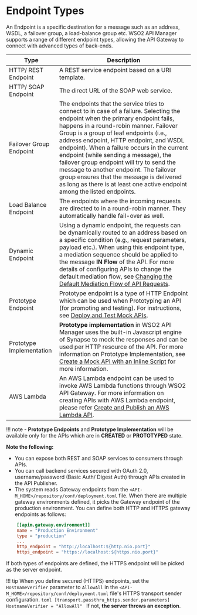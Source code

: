 # Endpoint Types

An Endpoint is a specific destination for a message such as an address, WSDL, a failover group, a load-balance group
 etc. WSO2 API Manager supports a range of different endpoint types, allowing the API Gateway to connect with
  advanced types of back-ends.

|Type                     |Description                                                                                                                                                                                                                                                                                                                                                                                                       |
|-------------------------|------------------------------------------------------------------------------------------------------------------------------------------------------------------------------------------------------------------------------------------------------------------------------------------------------------------------------------------------------------------------------------------------------------|
| HTTP/ REST Endpoint     | A REST service endpoint based on a URI template.                                                                                                                                                                                                                                                                                                                                                           |
| HTTP/ SOAP Endpoint     | The direct URL of the SOAP web service.                                                                                                                                                                                                                                                                                                                                                                             |
| Failover Group Endpoint | The endpoints that the service tries to connect to in case of a failure. Selecting the endpoint when the primary endpoint fails, happens in a round-robin manner. Failover Group is a group of leaf endpoints (i.e., address endpoint, HTTP endpoint, and WSDL endpoint). When a failure occurs in the current endpoint (while sending a message), the failover group endpoint will try to send the message to another endpoint. The failover group ensures that the message is delivered as long as there is at least one active endpoint among the listed endpoints.                              |
| Load Balance Endpoint   | The endpoints where the incoming requests are directed to in a round-robin manner. They automatically handle fail-over as well.                                                                                                                                                                                                                                                                            |
| Dynamic Endpoint        | Using a dynamic endpoint, the requests can be dynamically routed to an address based on a specific condition (e.g., request parameters, payload etc.). When using this endpoint type, a mediation sequence should be applied to the message **IN Flow** of the API. For more details of configuring APIs to change the default mediation flow, see [Changing the Default Mediation Flow of API Requests]({{base_path}}/learn/api-gateway/message-mediation/changing-the-default-mediation-flow-of-api-requests/). |
| Prototype Endpoint      | Prototype endpoint is a type of HTTP Endpoint which can be used when Prototyping an API (for promoting and testing). For instructions, see [Deploy and Test Mock APIs]({{base_path}}/learn/design-api/mock-api/deploy-and-test-mock-apis/). |
| Prototype Implementation      | **Prototype implementation** in WSO2 API Manager uses the built-in Javascript engine of Synapse to mock the responses and can be used per HTTP resource of the API. For more information on Prototype Implementation, see [Create a Mock API with an Inline Script]({{base_path}}/learn/design-api/mock-api/create-a-mock-api-with-an-inline-script/) for more information. |
| AWS Lambda      | An AWS Lambda endpoint can be used to invoke AWS Lambda functions through WSO2 API Gateway. For more information on creating APIs with AWS Lambda endpoint, please refer [Create and Publish an AWS Lambda API]({{base_path}}/wip/create-and-publish-awslambda-api). |

!!! note
    - **Prototype Endpoints** and **Prototype Implementation** will be available only for the APIs which are in **CREATED** or **PROTOTYPED** state.

**Note the following:**

-   You can expose both REST and SOAP services to consumers through APIs.
-   You can call backend services secured with OAuth 2.0, username/password (Basic Auth/ Digest Auth) through APIs created in the API Publisher.
-   The system reads Gateway endpoints from the `<API-M_HOME>/repository/conf/deployment.toml` file. When there are
 multiple gateway environments defined, it picks the Gateway endpoint of the production environment. You can define both HTTP and HTTPS gateway endpoints as follows:

```toml
    [[apim.gateway.environment]]
    name = "Production Environment"
    type = "production"
    ...
    http_endpoint = "http://localhost:${http.nio.port}"
    https_endpoint = "https://localhost:${https.nio.port}"
```

If both types of endpoints are defined, the HTTPS endpoint will be picked as the server endpoint.

!!! tip
    When you define secured (HTTPS) endpoints, set the `HostnameVerifier` parameter to `AllowAll` in the `<API-M_HOME>/repository/conf/deployment.toml` file's HTTPS transport sender configuration.
     ```toml
         [transport.passthru_https.sender.parameters]
         HostnameVerifier = "AllowAll"
     ```
    If not, **the server throws an exception**.


